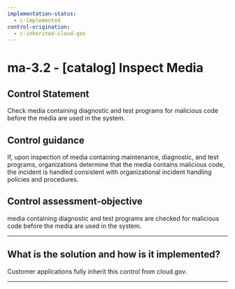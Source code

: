 ```yaml
---
implementation-status:
  - c-implemented
control-origination:
  - c-inherited-cloud-gov
---
```


# ma-3.2 - \[catalog\] Inspect Media

## Control Statement

Check media containing diagnostic and test programs for malicious code before the media are used in the system.

## Control guidance

If, upon inspection of media containing maintenance, diagnostic, and test programs, organizations determine that the media contains malicious code, the incident is handled consistent with organizational incident handling policies and procedures.

## Control assessment-objective

media containing diagnostic and test programs are checked for malicious code before the media are used in the system.

______________________________________________________________________

## What is the solution and how is it implemented?

Customer applications fully inherit this control from cloud.gov.

______________________________________________________________________
